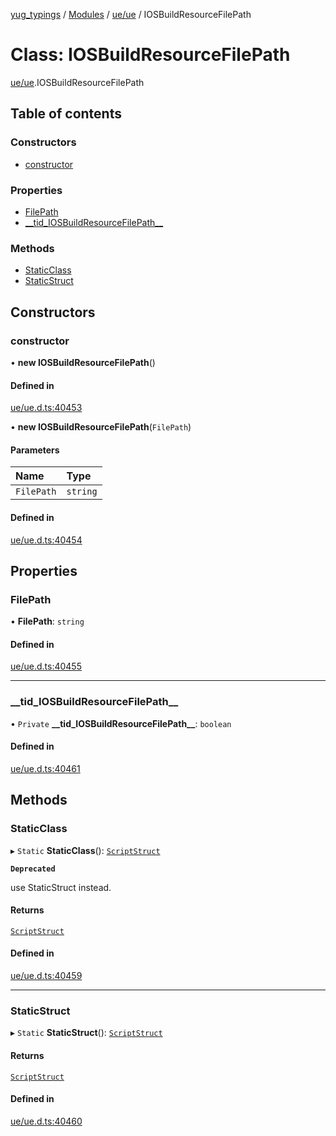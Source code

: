 [yug_typings](../README.md) / [Modules](../modules.md) / [ue/ue](../modules/ue_ue.md) / IOSBuildResourceFilePath

# Class: IOSBuildResourceFilePath

[ue/ue](../modules/ue_ue.md).IOSBuildResourceFilePath

## Table of contents

### Constructors

- [constructor](ue_ue.IOSBuildResourceFilePath.md#constructor)

### Properties

- [FilePath](ue_ue.IOSBuildResourceFilePath.md#filepath)
- [\_\_tid\_IOSBuildResourceFilePath\_\_](ue_ue.IOSBuildResourceFilePath.md#__tid_iosbuildresourcefilepath__)

### Methods

- [StaticClass](ue_ue.IOSBuildResourceFilePath.md#staticclass)
- [StaticStruct](ue_ue.IOSBuildResourceFilePath.md#staticstruct)

## Constructors

### constructor

• **new IOSBuildResourceFilePath**()

#### Defined in

[ue/ue.d.ts:40453](https://github.com/YugMetaverse/yug_typings/blob/b7d9b19/ue/ue.d.ts#L40453)

• **new IOSBuildResourceFilePath**(`FilePath`)

#### Parameters

| Name | Type |
| :------ | :------ |
| `FilePath` | `string` |

#### Defined in

[ue/ue.d.ts:40454](https://github.com/YugMetaverse/yug_typings/blob/b7d9b19/ue/ue.d.ts#L40454)

## Properties

### FilePath

• **FilePath**: `string`

#### Defined in

[ue/ue.d.ts:40455](https://github.com/YugMetaverse/yug_typings/blob/b7d9b19/ue/ue.d.ts#L40455)

___

### \_\_tid\_IOSBuildResourceFilePath\_\_

• `Private` **\_\_tid\_IOSBuildResourceFilePath\_\_**: `boolean`

#### Defined in

[ue/ue.d.ts:40461](https://github.com/YugMetaverse/yug_typings/blob/b7d9b19/ue/ue.d.ts#L40461)

## Methods

### StaticClass

▸ `Static` **StaticClass**(): [`ScriptStruct`](ue_ue.ScriptStruct.md)

**`Deprecated`**

use StaticStruct instead.

#### Returns

[`ScriptStruct`](ue_ue.ScriptStruct.md)

#### Defined in

[ue/ue.d.ts:40459](https://github.com/YugMetaverse/yug_typings/blob/b7d9b19/ue/ue.d.ts#L40459)

___

### StaticStruct

▸ `Static` **StaticStruct**(): [`ScriptStruct`](ue_ue.ScriptStruct.md)

#### Returns

[`ScriptStruct`](ue_ue.ScriptStruct.md)

#### Defined in

[ue/ue.d.ts:40460](https://github.com/YugMetaverse/yug_typings/blob/b7d9b19/ue/ue.d.ts#L40460)

